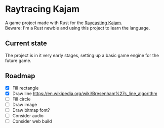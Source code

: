 # Raytracing Kajam

A game project made with Rust for the [Raycasting Kajam](https://alakajam.com/9th-kajam).  
Beware: I'm a Rust newbie and using this project to learn the language.

## Current state

The project is in it very early stages, setting up a basic game engine for the future game.

## Roadmap

- [x] Fill rectangle
- [x] Draw line https://en.wikipedia.org/wiki/Bresenham%27s_line_algorithm
- [ ] Fill circle
- [ ] Draw image
- [ ] Draw bitmap font?
- [ ] Consider audio
- [ ] Consider web build
